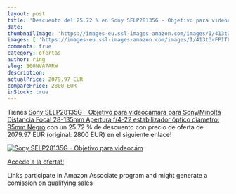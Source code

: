 ```yaml
---
layout: post
title: 'Descuento del 25.72 % en Sony SELP28135G - Objetivo para videocám'
date: 
thumbnailImage: 'https://images-eu.ssl-images-amazon.com/images/I/413t3rFPITL._SL200_.jpg'
images: [ 'https://images-eu.ssl-images-amazon.com/images/I/413t3rFPITL._SL200_.jpg' ]
comments: true
category: ofertas
author: ring
slug: B00NVA7ARW
description:
actualPrice: 2079.97 EUR
comparePrice: 2800 EUR
inStock: true
---
```


Tienes [Sony SELP28135G - Objetivo para videocámara para Sony/Minolta  Distancia Focal 28-135mm  Apertura f/4-22  estabilizador óptico  diámetro: 95mm  Negro](https://www.amazon.es/dp/B00NVA7ARW/?tag=tolees-21) con un 25.72 % de descuento con precio de oferta de 2079.97 EUR (original: 2800 EUR) en el siguiente enlace!

[![Sony SELP28135G - Objetivo para videocám](https://images-eu.ssl-images-amazon.com/images/I/413t3rFPITL._SL200_.jpg)](https://www.amazon.es/dp/B00NVA7ARW/?tag=tolees-21)

[Accede a la oferta!!](https://www.amazon.es/dp/B00NVA7ARW/?tag=tolees-21)

Links participate in Amazon Associate program and might generate a comission on qualifying sales


